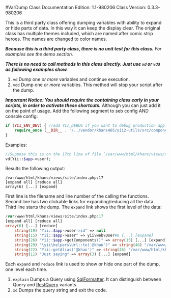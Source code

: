 #VarDump Class
Documentation Edition: 1.1-980206
Class Version: 0.3.3-980206

This is a third party class offering dumping variables with ability to expand or hide parts of data. 
In this way it can keep the display clear.
The original class has multiple themes included, which are named after comic strip heroes. 
The names are changed to color names.
  
_**Because this is a third party class, there is no unit test for this class.** For examples see the demo section._

_**There is no need to call methods in this class directly. Just use `vd` or `vdd` as following examples show.**_

1. `vd` Dump one _or more_ variables and continue execution.
1. `vdd` Dump one *or more* variables. This method will stop your script after the dump.  

**_Important Notice:
You should require the containing class early in your scripts, in order to activate these shortcuts._** 
Although you can just add it on the point of usage.
Add the following segment to seb config AND console config:

```php
if (YII_ENV_DEV) { //add YII_DEBUG if you want to debug production applications 
    require_once (__DIR__ . '/../vendor/khans465/yii2-utils/src/components/VarDump.php');
}
```

Examples:

```php
//Suppose this is on the 17th line of file `/var/www/html/khans/views/site/index.php`
vd(Yii::$app->user); 
```

Results the following output:

```text
/var/www/html/khans/views/site/index.php:17
[expand all] [reduce all]
array(6) [...] [expand]
```
First line is the filename and line number of the calling the functions.
Second line has two clickable links for expanding/reducing all the data.
Third line starts the dump. The `expand` link shows the first level of the data:

```php
/var/www/html/khans/views/site/index.php:17
[expand all] [reduce all]
array(6) [...] [reduce]
    string(19) "Yii::$app->user->id" => null
    string(15) "Yii::$app->user" => yii\web\User#0 {...} [expand]
    string(26) "Yii::$app->getComponents()" => array(15) [...] [expand]
    string(29) "\yii\helpers\Url::to('@khan')" => string(46) "/var/www/html/khans/vendor/khans465/yii2-utils/src"
    string(22) "Yii::getAlias('@khan')" => string(46) "/var/www/html/khans/vendor/khans465/yii2-utils/src"
    string(11) "Just saying" => array(3) [...] [expand]
``` 

Each `expand` and `reduce` link is used to show or hide one part of the dump, one level each time.

1. `explain` Dumps a Query using [SqlFormatter](components-sql-formatter.md).
It can distinguish between Query and [RestQuery](compoents-rest-v1.md) variants.
1. `xd` Dumps the query string and exit the code. 